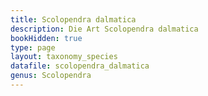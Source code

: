 ```yaml
---
title: Scolopendra dalmatica
description: Die Art Scolopendra dalmatica
bookHidden: true
type: page
layout: taxonomy_species
datafile: scolopendra_dalmatica
genus: Scolopendra
---
```


